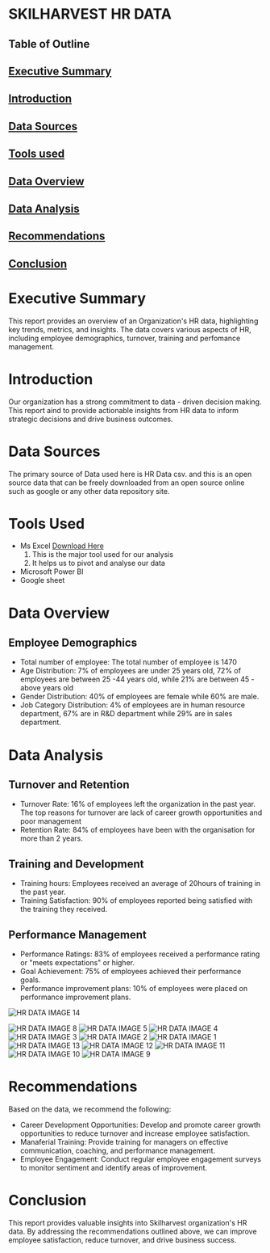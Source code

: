 # SKILHARVEST HR DATA
## Table of Outline
## [Executive Summary](executive-summary)
## [Introduction](introduction)
## [Data Sources](data-sources)
## [Tools used](tools-used)
## [Data Overview](data-overview)
## [Data Analysis](data-analysis) 
## [Recommendations](recommendations)
## [Conclusion](conclusion)

# Executive Summary 
This report provides an overview of an Organization's HR data, highlighting key trends, metrics, and insights.  The data covers various aspects of HR, including employee demographics, turnover, training and perfomance management.

# Introduction
Our organization has a strong commitment to data - driven decision making. This report aind to provide actionable insights from HR data to inform strategic decisions and drive business outcomes. 

# Data Sources
The primary source of Data used here is HR Data csv. and this is an open source data that can be freely downloaded from an open source online such as google or any other data repository site.

# Tools Used
- Ms Excel [Download Here](https://docs.google.com/spreadsheets/d/1uaxBMDmSL8K2xk6qbtQ-4ba64rFUuyT5-fBlCodczpw/edit?gid=1017407445#gid=1017407445&range=1:1471)
  1. This is the major tool used for our analysis
  2. It helps us to pivot and analyse our data
- Microsoft Power BI
- Google sheet

# Data Overview 
## Employee Demographics
- Total number of employee: The total number of employee is 1470
- Age Distribution: 7% of employees are under 25 years old, 72% of employees are between 25 -44 years old, while 21% are between 45 - above years old
- Gender Distribution: 40% of employees are female while 60% are male.
- Job Category Distribution: 4% of employees are in human resource department, 67% are in R&D department while 29% are in sales department.
  
# Data Analysis 
## Turnover and Retention
- Turnover Rate: 16% of employees left the organization in the past year. The top reasons for turnover are lack of career growth opportunities and poor management 
- Retention Rate: 84% of employees have been with the organisation for more than 2 years.

## Training and Development
- Training hours: Employees received an average of 20hours of training in the past year.
- Training Satisfaction: 90% of employees reported being satisfied with the training they received.

## Performance Management
- Performance Ratings: 83%  of employees received a performance rating or "meets expectations" or higher.
- Goal Achievement: 75% of employees achieved their performance goals.
- Performance improvement plans: 10% of employees were placed on performance improvement plans.

![HR DATA IMAGE 14](https://github.com/user-attachments/assets/654819ca-fce1-466a-b8f2-378ac6e4b39d)

![HR DATA IMAGE 8](https://github.com/user-attachments/assets/8d711e67-b012-4ba9-bf43-f10ee1dce302)
![HR DATA IMAGE 5](https://github.com/user-attachments/assets/ed77237f-b975-4652-8678-1c6a652f8a50)
![HR DATA IMAGE 4](https://github.com/user-attachments/assets/83588fd2-e689-4698-b575-f308901e4a0f)
![HR DATA IMAGE 3](https://github.com/user-attachments/assets/06efd21b-1831-4536-9fb7-df03e4413938)
![HR DATA IMAGE 2](https://github.com/user-attachments/assets/2cd29a56-93b9-46fa-888c-401d19c9fd74)
![HR DATA IMAGE 1](https://github.com/user-attachments/assets/019a4d73-4153-41b1-a8dc-40d2d3a9fcd0)
![HR DATA IMAGE 13](https://github.com/user-attachments/assets/cc842059-0dc2-4282-9820-eb7bfc3aca80)
![HR DATA IMAGE 12](https://github.com/user-attachments/assets/e2c9cd7b-bbc6-4cd6-999e-10e666852b4d)
![HR DATA IMAGE 11](https://github.com/user-attachments/assets/cd42e380-5447-40c5-84aa-e5441a437415)
![HR DATA IMAGE 10](https://github.com/user-attachments/assets/0670c47b-b6a8-4538-aef8-b94937075a75)
![HR DATA IMAGE 9](https://github.com/user-attachments/assets/c5e5e3da-f966-4e3a-a1a5-65a02c201e03)


# Recommendations
Based on the data, we recommend the following:

- Career Development Opportunities: Develop and promote career growth opportunities to reduce turnover and increase employee satisfaction.
- Manaferial Training: Provide training for managers on effective communication, coaching, and performance management.
- Employee Engagement: Conduct regular employee engagement surveys to monitor sentiment and identify areas of improvement.

# Conclusion
This report provides valuable insights into Skilharvest organization's HR data. By addressing the recommendations outlined above, we can improve employee satisfaction, reduce turnover, and drive business success.
